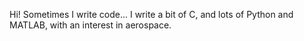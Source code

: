 Hi! Sometimes I write code... I write a bit of C, and lots of Python and MATLAB, with an interest in aerospace.
